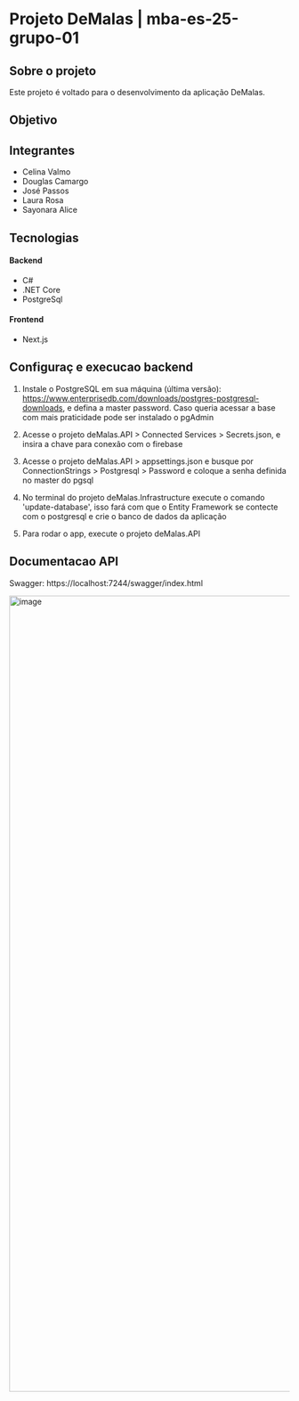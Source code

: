 # Projeto DeMalas | mba-es-25-grupo-01

## Sobre o projeto

Este projeto é voltado para o desenvolvimento da aplicação DeMalas.

## Objetivo

## Integrantes

* Celina Valmo
* Douglas Camargo
* José Passos
* Laura Rosa
* Sayonara Alice

## Tecnologias

#### Backend
* C#
* .NET Core
* PostgreSql

#### Frontend
* Next.js

## Configuraç e execucao backend

1. Instale o PostgreSQL em sua máquina (última versão): https://www.enterprisedb.com/downloads/postgres-postgresql-downloads, e defina a master password. Caso queria acessar a base com mais praticidade pode ser instalado o pgAdmin

2. Acesse o projeto deMalas.API > Connected Services > Secrets.json, e insira a chave para conexão com o firebase

3. Acesse o projeto deMalas.API > appsettings.json e busque por ConnectionStrings > Postgresql > Password e coloque a senha definida no master do pgsql

4. No terminal do projeto deMalas.Infrastructure execute o comando 'update-database', isso fará com que o Entity Framework se contecte com o postgresql e crie o banco de dados da aplicação

5. Para rodar o app, execute o projeto deMalas.API

## Documentacao API

Swagger: https://localhost:7244/swagger/index.html

<img width="1430" alt="image" src="https://github.com/zepassos/DispositivosMoveisA2IOT/assets/57042115/fda63df3-2dda-468b-831e-21eb9bbeeec1">

